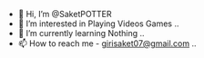 - 👋 Hi, I’m @SaketPOTTER
- 👀 I’m interested in Playing Videos Games .. 
- 🌱 I’m currently learning Nothing .. 
- 📫 How to reach me - girisaket07@gmail.com .. 

<!---
SaketPOTTER/SaketPOTTER is a ✨ special ✨ repository because its `README.md` (this file) appears on your GitHub profile.
You can click the Preview link to take a look at your changes.
--->
